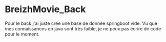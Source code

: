 # BreizhMovie_Back
Pour le back j'ai juste crée une base de donnée springboot vide. Vu que mes connaissances en java sont très faible, je ne peux pas écrire de code pour le moment.

